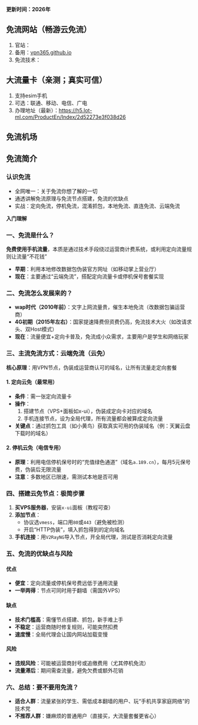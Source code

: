 
**更新时间：2026年**

## 免流网站（畅游云免流）

 1. 官站：
 2. 备用：[vpn365.github.io](https://vpn365.github.io)
 3. 免流技术：

## 大流量卡（亲测；真实可信）

1. 支持esim手机
2. 可选：联通、移动、电信、广电
3. 办理地址（最新）：https://h5.lot-ml.com/ProductEn/Index/2d52273e3f038d26

## 免流机场

## 免流简介

### 认识免流

 - 全网唯一：关于免流你想了解的一切
 - 通透讲解免流原理与免流节点搭建，免流的优缺点
 - 实战：定向免流，停机免流，混淆抓包，本地免流、直连免流、云端免流

**入门理解**

### **一、免流是什么？**  
**免费使用手机流量**，本质是通过技术手段绕过运营商计费系统，或利用定向流量规则让流量“不花钱”
- **早期**：利用本地修改数据包伪装官方网址（如移动掌上营业厅） 
- **现在**：主要通过“云端免流”，搭配定向流量卡或停机保号套餐实现


### **二、免流怎么发展来的？**  
- **wap时代（2010年前）**：文字上网流量贵，催生本地免流（改数据包骗运营商）  
- **4G初期（2015年左右）**：国家提速降费但资费仍高，免流技术大火（如改请求头、双Host模式）  
- **现在**：流量便宜+定向卡普及，免流成小众需求，主要用户是学生和网络玩家


### **三、主流免流方式：云端免流（云免）**  
**核心原理**：用VPN节点，伪装成运营商认可的域名，让所有流量走定向套餐
#### **1. 定向云免（最常用）**  
- **条件**：需一张定向流量卡
- **操作**：  
  1. 搭建节点（VPS+面板如x-ui），伪装成定向卡对应的域名
  2. 手机连接节点，设为全局代理，所有流量都会被算成定向流量 
- **关键点**：通过抓包工具（如小黄鸟）获取真实可用的伪装域名（例：天翼云盘下载时的域名）  

#### **2. 停机云免（电信专用）**  
- **原理**：利用电信停机保号时的“充值绿色通道”（域名`a.189.cn`），每月5元保号费，伪装后无限流量  
- **注意**：多数地区已限速，需测试本地是否可用


### **四、搭建云免节点：极简步骤**  
1. **买VPS服务器**，安装`x-ui`面板（教程可查）
2. **添加节点**：  
   - 协议选`vmess`，端口用`80`或`443`（避免被检测）  
   - 开启“HTTP伪装”，填入抓包得到的定向域名
3. **手机连接**：用`V2RayNG`导入节点，开全局代理，测试是否消耗定向流量


### **五、免流的优缺点与风险**  
#### **优点**  
- **便宜**：定向流量或停机保号费远低于通用流量  
- **一举两得**：节点可同时用于翻墙（需国外VPS）  

#### **缺点**  
- **技术门槛高**：需懂节点搭建、抓包，新手难上手
- **不稳定**：运营商随时修复规则，可能突然扣费
- **速度慢**：全局代理会让国内网站加载变慢

#### **风险**  
- **违规风险**：可能被运营商封号或追缴费用（尤其停机免流）
- **流量滞后**：期间需查流量，避免欠费或额外花销

### **六、总结：要不要用免流？**  
- **适合人群**：流量紧张的学生、需低成本翻墙的用户、玩“手机共享家庭网络”的技术党
- **不推荐人群**：嫌麻烦的普通用户（直接买，大流量套餐更省心）



